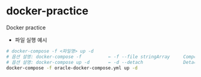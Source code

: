 # docker-practice
Docker practice
+ 파일 실행 예시
```bash
# docker-compose -f <파일명> up -d
# 옵션 설명: docker-compose -f          ← -f --file stringArray     Compose configuration files
# 옵션 설명: docker-compose up -d       ← -d --detach               Detached mode: Run containers in the background
docker-compose -f oracle-docker-compose.yml up -d
```
